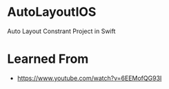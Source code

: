 # AutoLayoutIOS
Auto Layout Constrant Project in Swift
# Learned From
- https://www.youtube.com/watch?v=6EEMofQG93I
